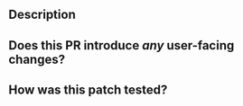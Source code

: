 <!--
Thanks for sending a pull request!  Here are some tips for you:
  1. If this is your first time, please read our contributor guidelines: https://github.com/delta-io/delta/blob/master/CONTRIBUTING.md
  2. If the PR is unfinished, add '[WIP]' in your PR title, e.g., '[WIP] Your PR title ...'.
  3. Be sure to keep the PR description updated to reflect all changes.
  4. Please write your PR title to summarize what this PR proposes.
  5. If possible, provide a concise example to reproduce the issue for a faster review.
  6. If applicable, include corresponding issue number in the PR title and link it in the body.
-->

## Description

<!--
- Describe what this PR changes.
- Describe why we need the change.
 
If this PR resolves an issue be sure to include "Resolves #XXX" to correctly link and close the issue upon merge.
-->

## Does this PR introduce _any_ user-facing changes?

<!--
If yes, please clarify the previous behavior and the change this PR proposes - provide the console output, description and/or an example to show the behavior difference if possible.
If possible, please also clarify if this is a user-facing change compared to the released Delta Lake versions or within the unreleased branches such as master.
If no, write 'No'.
-->

## How was this patch tested?

<!--
If tests were added, say they were added here. Please make sure to test the changes thoroughly including negative and positive cases if possible.
If the changes were tested in any way other than unit tests, please clarify how you tested step by step (ideally copy and paste-able, so that other reviewers can test and check, and descendants can verify in the future).
If the changes were not tested, please explain why.
-->

